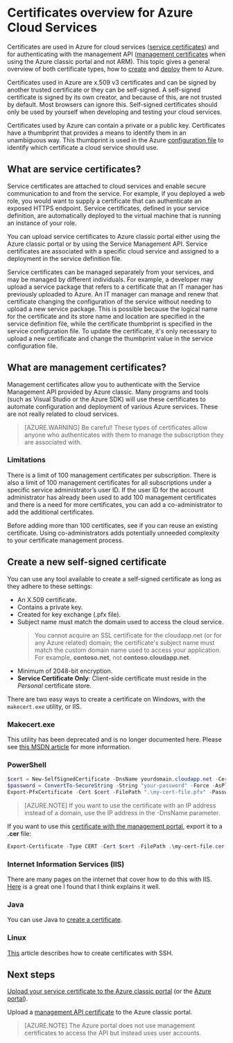 <properties 
    pageTitle="Cloud Services and management certificates | Microsoft Azure" 
    description="Learn how to create and use certificates with Microsoft Azure" 
    services="cloud-services" 
    documentationCenter=".net" 
    authors="Thraka" 
    manager="timlt" 
    editor=""/>

<tags 
    ms.service="cloud-services" 
    ms.workload="tbd" 
    ms.tgt_pltfrm="na" 
    ms.devlang="na" 
    ms.topic="article" 
    ms.date="10/11/2016"
    ms.author="adegeo"/>

# <a name="certificates-overview-for-azure-cloud-services"></a>Certificates overview for Azure Cloud Services
Certificates are used in Azure for cloud services ([service certificates](#what-are-service-certificates)) and for authenticating with the management API ([management certificates](#what-are-management-certificates) when using the Azure classic portal and not ARM). This topic gives a general overview of both certificate types, how to [create](#create) and [deploy](#deploy) them to Azure.

Certificates used in Azure are x.509 v3 certificates and can be signed by another trusted certificate or they can be self-signed. A self-signed certificate is signed by its own creator, and because of this, are not trusted by default. Most browsers can ignore this. Self-signed certificates should only be used by yourself when developing and testing your cloud services. 

Certificates used by Azure can contain a private or a public key. Certificates have a thumbprint that provides a means to identify them in an unambiguous way. This thumbprint is used in the Azure [configuration file](cloud-services-configure-ssl-certificate.md) to identify which certificate a cloud service should use. 

## <a name="what-are-service-certificates"></a>What are service certificates?
Service certificates are attached to cloud services and enable secure communication to and from the service. For example, if you deployed a web role, you would want to supply a certificate that can authenticate an exposed HTTPS endpoint. Service certificates, defined in your service definition, are automatically deployed to the virtual machine that is running an instance of your role. 

You can upload service certificates to Azure classic portal either using the Azure classic portal or by using the Service Management API. Service certificates are associated with a specific cloud service and assigned to a deployment in the service definition file.

Service certificates can be managed separately from your services, and may be managed by different individuals. For example, a developer may upload a service package that refers to a certificate that an IT manager has previously uploaded to Azure. An IT manager can manage and renew that certificate changing the configuration of the service without needing to upload a new service package. This is possible because the logical name for the certificate and its store name and location are specified in the service definition file, while the certificate thumbprint is specified in the service configuration file. To update the certificate, it's only necessary to upload a new certificate and change the thumbprint value in the service configuration file.

## <a name="what-are-management-certificates"></a>What are management certificates?
Management certificates allow you to authenticate with the Service Management API provided by Azure classic. Many programs and tools (such as Visual Studio or the Azure SDK) will use these certificates to automate configuration and deployment of various Azure services. These are not really related to cloud services. 

>[AZURE.WARNING] Be careful! These types of certificates allow anyone who authenticates with them to manage the subscription they are associated with. 

### <a name="limitations"></a>Limitations
There is a limit of 100 management certificates per subscription. There is also a limit of 100 management certificates for all subscriptions under a specific service administrator’s user ID. If the user ID for the account administrator has already been used to add 100 management certificates and there is a need for more certificates, you can add a co-administrator to add the additional certificates. 

Before adding more than 100 certificates, see if you can reuse an existing certificate. Using co-administrators adds potentially unneeded complexity to your certificate management process.


<a name="create"></a>
## <a name="create-a-new-self-signed-certificate"></a>Create a new self-signed certificate
You can use any tool available to create a self-signed certificate as long as they adhere to these settings:

* An X.509 certificate.
* Contains a private key.
* Created for key exchange (.pfx file).
* Subject name must match the domain used to access the cloud service. 
    > You cannot acquire an SSL certificate for the cloudapp.net (or for any Azure related) domain; the certificate's subject name must match the custom domain name used to access your application. For example, **contoso.net**, not **contoso.cloudapp.net**.
* Minimum of 2048-bit encryption.
* **Service Certificate Only**: Client-side certificate must reside in the *Personal* certificate store.

There are two easy ways to create a certificate on Windows, with the `makecert.exe` utility, or IIS.

### <a name="makecertexe"></a>Makecert.exe

This utility has been deprecated and is no longer documented here. Please see [this MSDN article](https://msdn.microsoft.com/library/windows/desktop/aa386968) for more information.

### <a name="powershell"></a>PowerShell

```powershell
$cert = New-SelfSignedCertificate -DnsName yourdomain.cloudapp.net -CertStoreLocation "cert:\LocalMachine\My"
$password = ConvertTo-SecureString -String "your-password" -Force -AsPlainText
Export-PfxCertificate -Cert $cert -FilePath ".\my-cert-file.pfx" -Password $password
```

>[AZURE.NOTE] If you want to use the certificate with an IP address instead of a domain, use the IP address in the -DnsName parameter.


If you want to use this [certificate with the management portal](../azure-api-management-certs.md), export it to a **.cer** file:

```powershell
Export-Certificate -Type CERT -Cert $cert -FilePath .\my-cert-file.cer
```

### <a name="internet-information-services-iis"></a>Internet Information Services (IIS)

There are many pages on the internet that cover how to do this with IIS. [Here](https://www.sslshopper.com/article-how-to-create-a-self-signed-certificate-in-iis-7.html) is a great one I found that I think explains it well. 

### <a name="java"></a>Java
You can use Java to [create a certificate](../app-service-web/java-create-azure-website-using-java-sdk.md#create-a-certificate).

### <a name="linux"></a>Linux
[This](../virtual-machines/virtual-machines-linux-mac-create-ssh-keys.md) article describes how to create certificates with SSH.

## <a name="next-steps"></a>Next steps

[Upload your service certificate to the Azure classic portal](cloud-services-configure-ssl-certificate.md) (or the [Azure portal](cloud-services-configure-ssl-certificate-portal.md)).

Upload a [management API certificate](../azure-api-management-certs.md) to the Azure classic portal.

>[AZURE.NOTE] The Azure portal does not use management certificates to access the API but instead uses user accounts.
